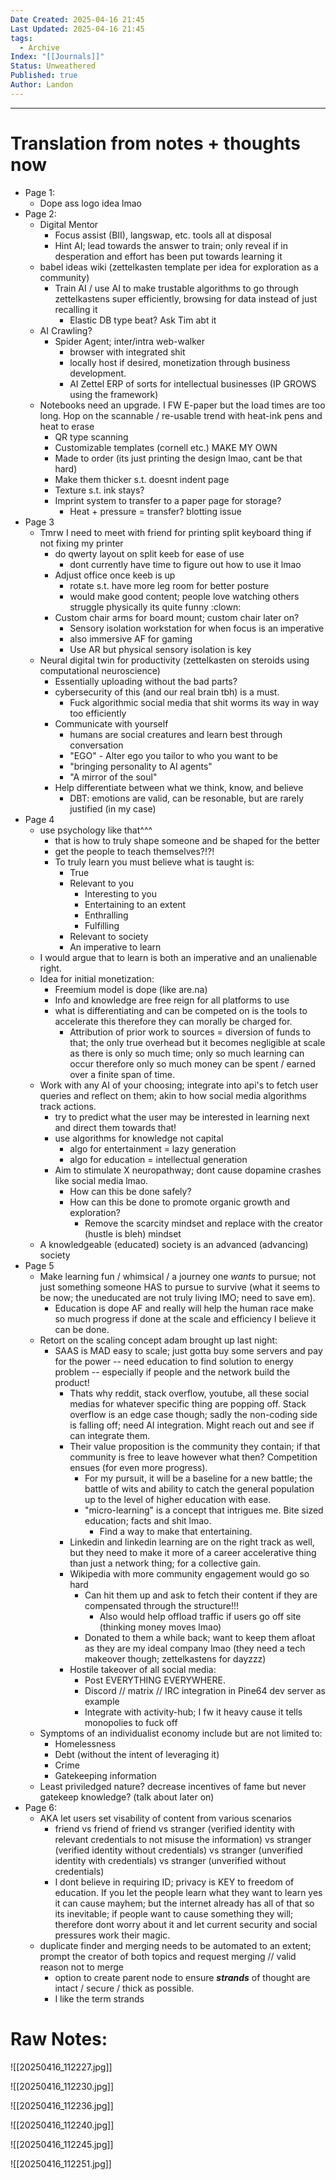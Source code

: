 ```yaml
---
Date Created: 2025-04-16 21:45
Last Updated: 2025-04-16 21:45
tags:
  - Archive
Index: "[[Journals]]"
Status: Unweathered
Published: true
Author: Landon
---
```

---
# Translation from notes + thoughts now

- Page 1:
	- Dope ass logo idea lmao
- Page 2:
	- Digital Mentor
		- Focus assist (BII), langswap, etc. tools all at disposal
		- Hint AI; lead towards the answer to train; only reveal if in desperation and effort has been put towards learning it
	- babel ideas wiki (zettelkasten template per idea for exploration as a community)
		- Train AI / use AI to make trustable algorithms to go through zettelkastens super efficiently, browsing for data instead of just recalling it
			- Elastic DB type beat? Ask Tim abt it
	- AI Crawling?
		- Spider Agent; inter/intra web-walker
			- browser with integrated shit
			- locally host if desired, monetization through business development. 
			- AI Zettel ERP of sorts for intellectual businesses (IP GROWS using the framework)
	- Notebooks need an upgrade. I FW E-paper but the load times are too long. Hop on the scannable / re-usable trend with heat-ink pens and heat to erase
		- QR type scanning
		- Customizable templates (cornell etc.) MAKE MY OWN
		- Made to order (its just printing the design lmao, cant be that hard)
		- Make them thicker s.t. doesnt indent page
		- Texture s.t. ink stays?
		- Imprint system to transfer to a paper page for storage?
			- Heat + pressure = transfer? blotting issue
- Page 3
	- Tmrw I need to meet with friend for printing split keyboard thing if not fixing my printer
		- do qwerty layout on split keeb for ease of use
			- dont currently have time to figure out how to use it lmao
		- Adjust office once keeb is up
			- rotate s.t. have more leg room for better posture
			- would make good content; people love watching others struggle physically its quite funny :clown:
		- Custom chair arms for board mount; custom chair later on?
			- Sensory isolation workstation for when focus is an imperative
			- also immersive AF for gaming
			- Use AR but physical sensory isolation is key 
	- Neural digital twin for productivity (zettelkasten on steroids using computational neuroscience)
		- Essentially uploading without the bad parts?
		- cybersecurity of this (and our real brain tbh) is a must.
			- Fuck algorithmic social media that shit worms its way in way too efficiently
		- Communicate with yourself
			- humans are social creatures and learn best through conversation
			- "EGO" - Alter ego you tailor to who you want to be
			- "bringing personality to AI agents"
			- "A mirror of the soul"
		- Help differentiate between what we think, know, and believe
			- DBT: emotions are valid, can be resonable, but are rarely justified (in my case)
- Page 4
	- use psychology like that^^^
		- that is how to truly shape someone and be shaped for the better
		- get the people to teach themselves?!?!
		- To truly learn you must believe what is taught is:
			- True
			- Relevant to you
				- Interesting to you
				- Entertaining to an extent
				- Enthralling
				- Fulfilling
			- Relevant to society
			- An imperative to learn
	- I would argue that to learn is both an imperative and an unalienable right.
	- Idea for initial monetization:
		- Freemium model is dope (like are.na)
		- Info and knowledge are free reign for all platforms to use
		- what is differentiating and can be competed on is the tools to accelerate this therefore they can morally be charged for.
			- Attribution of prior work to sources = diversion of funds to that; the only true overhead but it becomes negligible at scale as there is only so much time; only so much learning can occur therefore only so much money can be spent / earned over a finite span of time.
	- Work with any AI of your choosing; integrate into api's to fetch user queries and reflect on them; akin to how social media algorithms track actions.
		- try to predict what the user may be interested in learning next and direct them towards that!
		- use algorithms for knowledge not capital
			- algo for entertainment = lazy generation
			- algo for education = intellectual generation
		- Aim to stimulate X neuropathway; dont cause dopamine crashes like social media lmao.
			- How can this be done safely? 
			- How can this be done to promote organic growth and exploration?
				- Remove the scarcity mindset and replace with the creator (hustle is bleh) mindset
	- A knowledgeable (educated) society is an advanced (advancing) society
- Page 5
	- Make learning fun / whimsical / a journey one _wants_ to pursue; not just something someone HAS to pursue to survive (what it seems to be now; the uneducated are not truly living IMO; need to save em).
		- Education is dope AF and really will help the human race make so much progress if done at the scale and efficiency I believe it can be done.
	- Retort on the scaling concept adam brought up last night:
		- SAAS is MAD easy to scale; just gotta buy some servers and pay for the power -- need education to find solution to energy problem -- especially if people and the network build the product!
			- Thats why reddit, stack overflow, youtube, all these social medias for whatever specific thing are popping off. Stack overflow is an edge case though; sadly the non-coding side is falling off; need AI integration. Might reach out and see if can integrate them.
			- Their value proposition is the community they contain; if that community is free to leave however what then? Competition ensues (for even more progress).
				- For my pursuit, it will be a baseline for a new battle; the battle of wits and ability to catch the general population up to the level of higher education with ease.
				- "micro-learning" is a concept that intrigues me. Bite sized education; facts and shit lmao.
					- Find a way to make that entertaining.
			- Linkedin and linkedin learning are on the right track as well, but they need to make it more of a career accelerative thing than just a network thing; for a collective gain. 
			- Wikipedia with more community engagement would go so hard
				- Can hit them up and ask to fetch their content if they are compensated through the structure!!!
					- Also would help offload traffic if users go off site (thinking money moves lmao)
				- Donated to them a while back; want to keep them afloat as they are my ideal company lmao (they need a tech makeover though; zettelkastens for dayzzz)
			- Hostile takeover of all social media:
				- Post EVERYTHING EVERYWHERE.
				- Discord // matrix // IRC integration in Pine64 dev server as example
				- Integrate with activity-hub; I fw it heavy cause it tells monopolies to fuck off
	- Symptoms of an individualist economy include but are not limited to:
		- Homelessness
		- Debt (without the intent of leveraging it)
		- Crime
		- Gatekeeping information
	- Least priviledged nature? decrease incentives of fame but never gatekeep knowledge? (talk about later on)
- Page 6:
	- AKA let users set visability of content from various scenarios
		- friend vs friend of friend vs stranger (verified identity with relevant credentials to not misuse the information) vs stranger (verified identity without credentials) vs stranger (unverified identity with credentials) vs stranger (unverified without credentials)
		- I dont believe in requiring ID; privacy is KEY to freedom of education. If you let the people learn what they want to learn yes it can cause mayhem; but the internet already has all of that so its inevitable; if people want to cause something they will; therefore dont worry about it and let current security and social pressures work their magic.
	- duplicate finder and merging needs to be automated to an extent; prompt the creator of both topics and request merging // valid reason not to merge
		- option to create parent node to ensure ***strands*** of thought are intact / secure / thick as possible.
		- I like the term strands

# Raw Notes:


![[20250416_112227.jpg]]

![[20250416_112230.jpg]]

![[20250416_112236.jpg]]

![[20250416_112240.jpg]]

![[20250416_112245.jpg]]

![[20250416_112251.jpg]]
